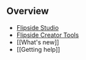 ## Overview

* [Flipside Studio](/docs/2023.2/studio)
* [Flipside Creator Tools](/docs/2023.2/creator-tools)
* [[What's new]]
* [[Getting help]]
